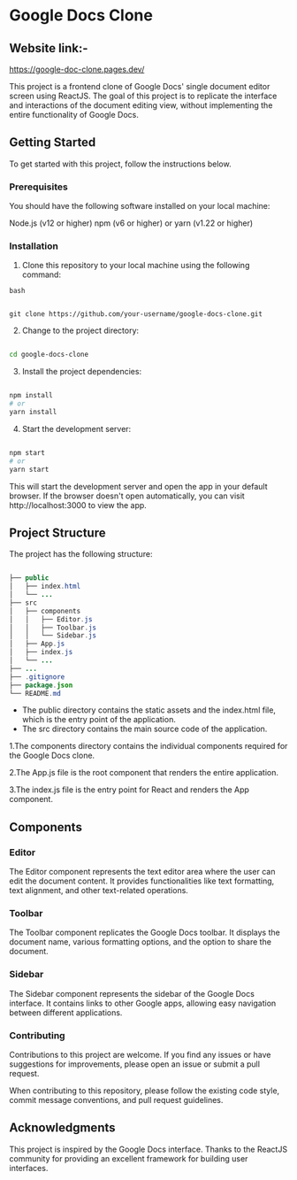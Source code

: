 # Google Docs Clone

## Website link:-

https://google-doc-clone.pages.dev/

This project is a frontend clone of Google Docs' single document editor screen using ReactJS. The goal of this project is to replicate the interface and interactions of the document editing view, without implementing the entire functionality of Google Docs.

## Getting Started
To get started with this project, follow the instructions below.

### Prerequisites
You should have the following software installed on your local machine:

Node.js (v12 or higher)
npm (v6 or higher) or yarn (v1.22 or higher)

### Installation
1. Clone this repository to your local machine using the following command:

```
bash


git clone https://github.com/your-username/google-docs-clone.git
```

2. Change to the project directory:

```bash

cd google-docs-clone
```

3. Install the project dependencies:

```bash

npm install
# or
yarn install
```
4. Start the development server:

```bash

npm start
# or
yarn start
```
This will start the development server and open the app in your default browser. If the browser doesn't open automatically, you can visit http://localhost:3000 to view the app.

## Project Structure
The project has the following structure:

```java

├── public
│   ├── index.html
│   └── ...
├── src
│   ├── components
│   │   ├── Editor.js
│   │   ├── Toolbar.js
│   │   └── Sidebar.js
│   ├── App.js
│   ├── index.js
│   └── ...
├── ...
├── .gitignore
├── package.json
└── README.md
```
- The public directory contains the static assets and the index.html file, which is the entry point of the application.
- The src directory contains the main source code of the application.

1.The components directory contains the individual components required for the Google Docs clone.

2.The App.js file is the root component that renders the entire application.

3.The index.js file is the entry point for React and renders the App component.

## Components
### Editor
The Editor component represents the text editor area where the user can edit the document content. It provides functionalities like text formatting, text alignment, and other text-related operations.

### Toolbar
The Toolbar component replicates the Google Docs toolbar. It displays the document name, various formatting options, and the option to share the document.

### Sidebar
The Sidebar component represents the sidebar of the Google Docs interface. It contains links to other Google apps, allowing easy navigation between different applications.

### Contributing
Contributions to this project are welcome. If you find any issues or have suggestions for improvements, please open an issue or submit a pull request.

When contributing to this repository, please follow the existing code style, commit message conventions, and pull request guidelines.


## Acknowledgments
This project is inspired by the Google Docs interface.
Thanks to the ReactJS community for providing an excellent framework for building user interfaces.
